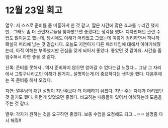 # 12월 23일 회고

열우: 저 스스로 준비를 좀 미흡하게 한 것 같고, 짧은 시간에 많은 효과를 누리긴 했지만.. 그래도 좀 더 관련자료들을 찾아봤으면 좋겠다는 생각을 했다.
디자인패턴 관련 수업도 많이듣고 했는데, 당시에도 이해가 어려웠고 그랬는데 이렇게 정리하면서 하니까 확실히 머리에 남는 것 같습니다. 
오늘도 지연이가 다른 패러다임에 대해서 이야기해줬는데, 아직 이해는 부족했지만 관심을 갖게 되어서 좋았다. 좋았던 것 같아요. 
시간을 좀 엄수해서 하면 좋을 것 같다.

신록: 준비를 못해서.. 역시 준비하지 않으면 얻어갈 수 없다는걸 느꼈다... 그냥 그 자리에서 그렇구나라고만 이해가 된거지.. 설명하는게 더 중요하다는 생각을 했다.
다음주에는 꼭 준비를 해서 오겠다.

지연: 열우님의 패턴 설명이 지난주보다 더 이해하기 쉬웠다. 지난 주는 자체가 어려웠던 것 같기도 했다. 이런게 있었으면 좋겠다.
비교하는 내용들이 있어서 이해하는데 도움을 주는 것 같다.

열우: 각자가 원하는 것을 요구하면 좋겠다. 보충 수업을 요청해도 되고...ㅋㅋ 설명좀 다시 해줘!!

